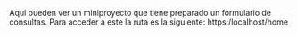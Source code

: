 Aqui pueden ver un miniproyecto que tiene preparado un formulario de consultas.
Para acceder a este la ruta es la siguiente:
https:/localhost/home
